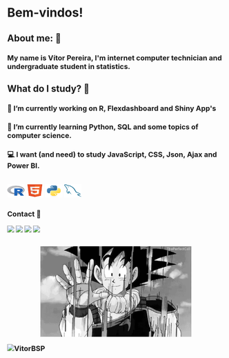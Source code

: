 # Bem-vindos!

## About me: 🤨

### My name is Vítor Pereira, I'm internet computer technician and undergraduate student in statistics.

## What do I study? 📕

### 🔭 I’m currently working on R, Flexdashboard and Shiny App's
### 🌱 I’m currently learning Python, SQL and some topics of computer science.
### 💻 I want (and need) to study JavaScript, CSS, Json, Ajax and Power BI.
  
<div style="display: inline_block"><br>
  <img align="center" alt="Vitor-R" height="30" width="40" src="https://raw.githubusercontent.com/devicons/devicon/master/icons/r/r-original.svg">
  <img align="center" alt="Vitor-HTML" height="30" width="40" src="https://raw.githubusercontent.com/devicons/devicon/master/icons/html5/html5-original.svg">
  <img align="center" alt="Vitor-Python" height="30" width="40" src="https://raw.githubusercontent.com/devicons/devicon/master/icons/python/python-original.svg">
  <img align="center" alt="Vitor-Python" height="30" width="40" src="https://github.com/devicons/devicon/blob/master/icons/mysql/mysql-original.svg">
</div>
  
  
##
 

### Contact 💬
<div> 
 <a href = "https://twitter.com/VitorBSP"><img src="https://img.shields.io/badge/Twitter-1DA1F2?style=for-the-badge&logo=twitter&logoColor=white" target="_blank"></a>
 <a href = "mailto:vitorpereira3115@gmail.com"><img src="https://img.shields.io/badge/-Gmail-%23333?style=for-the-badge&logo=gmail&logoColor=white" target="_blank"></a>
 <a href="https://br.linkedin.com/in/vitor-bernardo-silveira-pereira-0306961ab" target="_blank"><img src="https://img.shields.io/badge/-LinkedIn-%230077B5?style=for-the-badge&logo=linkedin&logoColor=white" target="_blank"></a> 
   <a href="https://www.instagram.com/soulvitorbsp/" target="_blank"><img src="https://img.shields.io/badge/-Instagram-%23E4405F?style=for-the-badge&logo=instagram&logoColor=white" target="_blank"></a>
</div>

##

  <h3>
  <p align="center"><img align="center" src="https://github.com/VitorBSP/ProjetosGraduacao/blob/main/monophy.gif" height="210px" width="350" /></p>
    
 <p align="left"> <img src="https://komarev.com/ghpvc/?username=VitorBSP&label=Profile%20views&color=0e75b6&style=flat" alt="VitorBSP" /> </p>
</h3>
  
  
